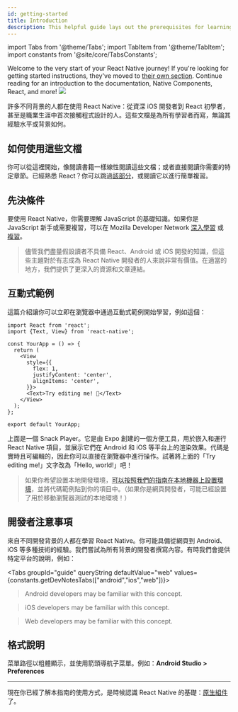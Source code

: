 ```yaml
---
id: getting-started
title: Introduction
description: This helpful guide lays out the prerequisites for learning React Native, using these docs, and setting up your environment.
---
```


import Tabs from '@theme/Tabs'; import TabItem from '@theme/TabItem'; import constants from '@site/core/TabsConstants';

<div className="content-banner">
  Welcome to the very start of your React Native journey! If you're looking for getting started instructions, they've moved to <a href="environment-setup">their own section</a>. Continue reading for an introduction to the documentation, Native Components, React, and more!
  <img className="content-banner-img" src="/docs/assets/p_android-ios-devices.svg" alt=" " />
</div>

許多不同背景的人都在使用 React Native：從資深 iOS 開發者到 React 初學者，甚至是職業生涯中首次接觸程式設計的人。這些文檔是為所有學習者而寫，無論其經驗水平或背景如何。

## 如何使用這些文檔

你可以從這裡開始，像閱讀書籍一樣線性閱讀這些文檔；或者直接閱讀你需要的特定章節。已經熟悉 React？你可以跳過[該部分](intro-react)，或閱讀它以進行簡單複習。

## 先決條件

要使用 React Native，你需要理解 JavaScript 的基礎知識。如果你是 JavaScript 新手或需要複習，可以在 Mozilla Developer Network [深入學習](https://developer.mozilla.org/en-US/docs/Web/JavaScript) 或 [複習](https://developer.mozilla.org/en-US/docs/Web/JavaScript/A_re-introduction_to_JavaScript)。

> 儘管我們盡量假設讀者不具備 React、Android 或 iOS 開發的知識，但這些主題對於有志成為 React Native 開發者的人來說非常有價值。在適當的地方，我們提供了更深入的資源和文章連結。

## 互動式範例

這篇介紹讓你可以立即在瀏覽器中通過互動式範例開始學習，例如這個：

```SnackPlayer name=Hello%20World
import React from 'react';
import {Text, View} from 'react-native';

const YourApp = () => {
  return (
    <View
      style={{
        flex: 1,
        justifyContent: 'center',
        alignItems: 'center',
      }}>
      <Text>Try editing me! 🎉</Text>
    </View>
  );
};

export default YourApp;
```

上面是一個 Snack Player。它是由 Expo 創建的一個方便工具，用於嵌入和運行 React Native 項目，並展示它們在 Android 和 iOS 等平台上的渲染效果。代碼是實時且可編輯的，因此你可以直接在瀏覽器中進行操作。試著將上面的「Try editing me!」文字改為「Hello, world!」吧！

> 如果你希望設置本地開發環境，[可以按照我們的指南在本地機器上設置環境](set-up-your-environment)，並將代碼範例貼到你的項目中。（如果你是網頁開發者，可能已經設置了用於移動瀏覽器測試的本地環境！）

## 開發者注意事項

來自不同開發背景的人都在學習 React Native。你可能具備從網頁到 Android、iOS 等多種技術的經驗。我們嘗試為所有背景的開發者撰寫內容。有時我們會提供特定平台的說明，例如：

<Tabs groupId="guide" queryString defaultValue="web" values={constants.getDevNotesTabs(["android","ios","web"])}>

<TabItem value="android">

> Android developers may be familiar with this concept.

</TabItem>
<TabItem value="ios">

> iOS developers may be familiar with this concept.

</TabItem>
<TabItem value="web">

> Web developers may be familiar with this concept.

</TabItem>
</Tabs>

## 格式說明

菜單路徑以粗體顯示，並使用箭頭導航子菜單。例如：**Android Studio > Preferences**

---

現在你已經了解本指南的使用方式，是時候認識 React Native 的基礎：[原生組件](intro-react-native-components.md)了。